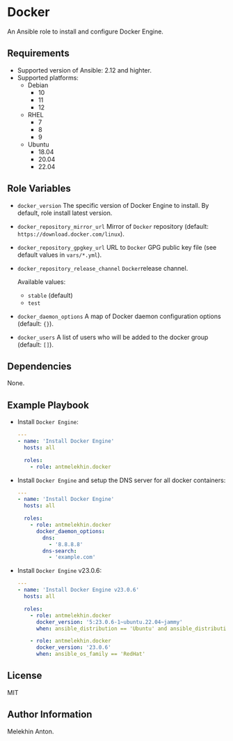 Docker
======

An Ansible role to install and configure Docker Engine.

Requirements
------------

- Supported version of Ansible: 2.12 and highter.
- Supported platforms:
  - Debian
    - 10
    - 11
    - 12
  - RHEL
    - 7
    - 8
    - 9
  - Ubuntu
    - 18.04
    - 20.04
    - 22.04

Role Variables
--------------

- `docker_version` The specific version of Docker Engine to install. By default, role install latest version.
- `docker_repository_mirror_url` Mirror of `Docker` repository (default: `https://download.docker.com/linux`).
- `docker_repository_gpgkey_url` URL to `Docker` GPG public key file (see default values in `vars/*.yml`).
- `docker_repository_release_channel` `Docker`release channel.

  Available values:
  - `stable` (default)
  - `test`

- `docker_daemon_options` A map of Docker daemon configuration options (default: `{}`).
- `docker_users` A list of users who will be added to the docker group (default: `[]`).

Dependencies
------------

None.

Example Playbook
----------------

- Install `Docker Engine`:

  ```yaml
  ---
  - name: 'Install Docker Engine'
    hosts: all

    roles:
      - role: antmelekhin.docker
  ```

- Install `Docker Engine` and setup the DNS server for all docker containers:

  ```yaml
  ---
  - name: 'Install Docker Engine'
    hosts: all

    roles:
      - role: antmelekhin.docker
        docker_daemon_options:
          dns:
            - '8.8.8.8'
          dns-search:
            - 'example.com'
  ```

- Install `Docker Engine` v23.0.6:

  ```yaml
  ---
  - name: 'Install Docker Engine v23.0.6'
    hosts: all

    roles:
      - role: antmelekhin.docker
        docker_version: '5:23.0.6-1~ubuntu.22.04~jammy'
        when: ansible_distribution == 'Ubuntu' and ansible_distribution_version is version('22.04', '=')

      - role: antmelekhin.docker
        docker_version: '23.0.6'
        when: ansible_os_family == 'RedHat'
  ```

License
-------

MIT

Author Information
------------------

Melekhin Anton.
